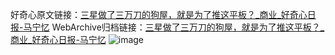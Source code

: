 好奇心原文链接：[三星做了三万刀的狗屋，就是为了推这平板？_商业_好奇心日报-马宁忆](https://www.qdaily.com/articles/7155.html)
WebArchive归档链接：[三星做了三万刀的狗屋，就是为了推这平板？_商业_好奇心日报-马宁忆](http://web.archive.org/web/20190623172047/https://www.qdaily.com/articles/7155.html)
![image](http://ww3.sinaimg.cn/large/007d5XDply1g3x06l0h5kj30u02sk1kx)